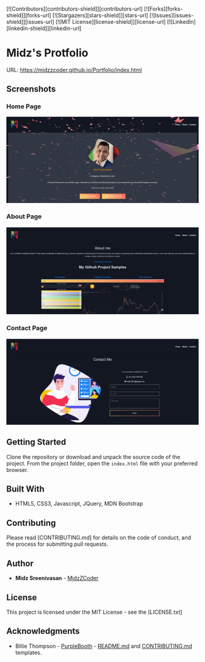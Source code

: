 [![Contributors][contributors-shield]][contributors-url] [![Forks][forks-shield]][forks-url] [![Stargazers][stars-shield]][stars-url] [![Issues][issues-shield]][issues-url] [![MIT License][license-shield]][license-url] [![LinkedIn][linkedin-shield]][linkedin-url]

# Midz's Protfolio 

URL: https://midzzcoder.github.io/Portfolio/index.html

## Screenshots

### Home Page

<img src="https://github.com/MidzZCoder/Portfolio/blob/master/assets/img/screenshots/homepage.JPG" alt=" Midz Portfolio Landing Page screenshot"/>

### About Page

<img src="https://github.com/MidzZCoder/Portfolio/blob/master/assets/img/screenshots/about.JPG" alt=" Midz Portfolio About Page screenshot"/>

### Contact Page

<img src="https://github.com/MidzZCoder/Portfolio/blob/master/assets/img/screenshots/contact.JPG" alt=" Midz Portfolio Contact Page screenshot"/>


## Getting Started

Clone the repository or download and unpack the source code of the project. From the project folder, open the `index.html` file with your preferred browser.


## Built With

- HTML5, CSS3, Javascript, JQuery, MDN Bootstrap

## Contributing

Please read [CONTRIBUTING.md] for details on the code of conduct, and the process for submitting pull requests.

## Author
- **Midz Sreenivasan** - [MidzZCoder](https://github.com/MidzZCoder)

## License

This project is licensed under the MIT License - see the [LICENSE.txt]

## Acknowledgments

- Billie Thompson - [PurpleBooth](https://gist.github.com/PurpleBooth) - [README.md](https://gist.github.com/PurpleBooth/109311bb0361f32d87a2) and [CONTRIBUTING.md](https://gist.github.com/PurpleBooth/b24679402957c63ec426) templates.


